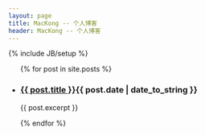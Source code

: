 ```yaml
---
layout: page
title: MacKong -- 个人博客
header: MacKong -- 个人博客
---
```

{% include JB/setup %}

<ul class="posts">
  {% for post in site.posts %}
    <li>
		<h3 class="title"><a href="{{ BASE_PATH }}{{ post.url }}">{{ post.title }}</a><span class="date">{{ post.date | date_to_string }}</span></h3>
		<p class="excerpt">{{ post.excerpt }}</p>
	</li>
  {% endfor %}
</ul>

